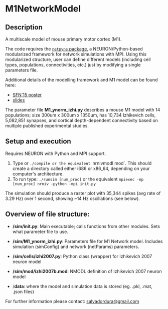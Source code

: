 # M1NetworkModel
## Description
A multiscale model of mouse primary motor cortex (M1).

The code requires the [`netpyne` package](https://github.com/Neurosim-lab/netpyne), a NEURON/Python-based modularized framework for network simulations with MPI. Using this modularized structure, user can define different models (including cell types, populations, connectivities, etc.) just by modifying a single parameters file. 

Additional details of the modelling framework and M1 model can be found here:

* [SFN'15 poster](http://neurosimlab.org/salvadord/sfn15-sal-final.pdf)
* [slides](https://drive.google.com/file/d/0B8v-knmZRjhtVl9BOFY2bzlWSWs/view?usp=sharing)       
 
The parameter file **M1_ynorm_izhi.py** describes a mouse M1 model with 14 populations; size 300um x 300um x 1350um, has 10,734 Izhikevich cells, 5,082,851 synapses, and cortical depth-dependent connectivity based on multiple published experimental studies.
       
## Setup and execution

Requires NEURON with Python and MPI support. 

1. Type or `./compile or the equivalent `nrnivmodl mod`. This should create a directory called either i686 or x86_64, depending on your computer's architecture. 
2. To run type: `./runsim [num_proc]` or the equivalent `mpiexec -np [num_proc] nrniv -python -mpi init.py`

The simulation should produce a raster plot with 35,344 spikes (avg rate of 3.29 Hz) over 1 second, showing ~14 Hz oscillations (see below).


## Overview of file structure:

* **/sim/init.py**: Main executable; calls functions from other modules. Sets what parameter file to use.

* **/sim/M1_ynorm_izhi.py**: Parameters file for M1 Network model. Includes simulation (simConfig) and network (netParams) parameters. 

* **/sim/cells/izhi2007.py**: Python class (wrapper) for Izhikevich 2007 neuron model

* **/sim/mod/izhi2007b.mod**: NMODL definition of Izhikevich 2007 neuron model

* /**data**: where the model and simulation data is stored (eg. .pkl, .mat, .json files) 


For further information please contact: salvadordura@gmail.com 

